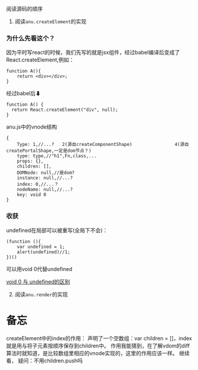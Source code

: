 阅读源码的顺序
1. 阅读```anu.createElement```的实现

### 为什么先看这个？
因为平时写react的时候，我们先写的就是jsx组件，经过babel编译后变成了React.createElement,例如：
```
function A(){
	return <div></div>;
}
```
经过babel后⬇
```
function A() {
  return React.createElement("div", null);
}
```

anu.js中的vnode结构
```
{
    Type: 1,//...?   2(源自createComponentShape)                4(源自createPortalShape,一定是dom节点？)
    type: type,//"h1",Fn,class,...
    props: {},
    children: [],
    DOMNode: null,//是dom?
    instance: null,//...?
    index: 0,//...？
    nodeName: null,//...?
    key: void 0
}
```

### 收获
undefined在局部可以被重写(全局下不会)：
```
(function (){
    var undefined = 1;
    alert(undefined)//1;
})()
```
可以用void 0代替undefined

[void 0 与 undefined的区别](https://blog.csdn.net/juzipchy/article/details/86367565)

2. 阅读```anu.render```的实现





# 备忘
createElement中的index的作用：
声明了一个空数组：var children = []，index就是用与将子元素按顺序保存到children中。
作用我能猜到，在了解vdom的diff算法时就知道，是比较数组里相应的vnode实现的，这里的作用应该一样。
继续看，
疑问：不用children.push吗